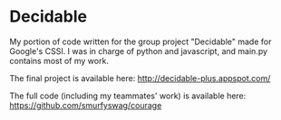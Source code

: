 # Decidable
My portion of code written for the group project "Decidable" made for Google's CSSI. 
I was in charge of python and javascript, and main.py contains most of my work.

The final project is available here: http://decidable-plus.appspot.com/

The full code (including my teammates' work) is available here: https://github.com/smurfyswag/courage
